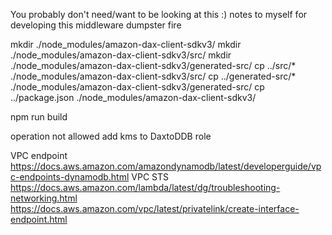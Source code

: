 You probably don't need/want to be looking at this :) notes to myself for developing this middleware dumpster fire

mkdir ./node_modules/amazon-dax-client-sdkv3/
mkdir ./node_modules/amazon-dax-client-sdkv3/src/
mkdir ./node_modules/amazon-dax-client-sdkv3/generated-src/
cp ../src/* ./node_modules/amazon-dax-client-sdkv3/src/
cp ../generated-src/* ./node_modules/amazon-dax-client-sdkv3/generated-src/
cp ../package.json ./node_modules/amazon-dax-client-sdkv3/

npm run build

operation not allowed add kms to DaxtoDDB role

VPC endpoint https://docs.aws.amazon.com/amazondynamodb/latest/developerguide/vpc-endpoints-dynamodb.html
VPC STS https://docs.aws.amazon.com/lambda/latest/dg/troubleshooting-networking.html
https://docs.aws.amazon.com/vpc/latest/privatelink/create-interface-endpoint.html